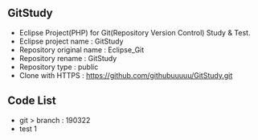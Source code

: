 ## GitStudy
* Eclipse Project(PHP) for Git(Repository Version Control) Study & Test.
* Eclipse project name 		: GitStudy		
* Repository original name 	: Eclipse_Git
* Repository rename	: GitStudy
* Repository type 	: public
* Clone with HTTPS 	: https://github.com/githubuuuuu/GitStudy.git

## Code List
* git > branch : 190322
* test 1

